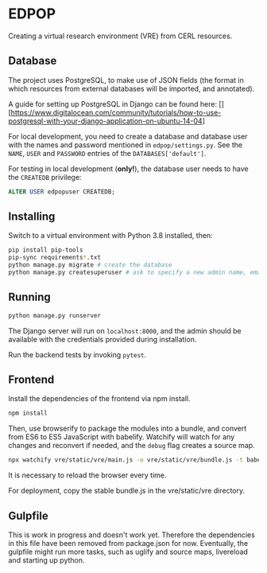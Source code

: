 # EDPOP
Creating a virtual research environment (VRE) from CERL resources.

## Database
The project uses PostgreSQL, to make use of JSON fields (the format in which resources from external databases will be imported, and annotated).

A guide for setting up PostgreSQL in Django can be found here:
[][https://www.digitalocean.com/community/tutorials/how-to-use-postgresql-with-your-django-application-on-ubuntu-14-04]

For local development, you need to create a database and database user with the names and password mentioned in `edpop/settings.py`. See the `NAME`, `USER` and `PASSWORD` entries of the `DATABASES['default']`.

For testing in local development (**only!**), the database user needs to have the `CREATEDB` privilege:

```sql
ALTER USER edpopuser CREATEDB;
```

## Installing
Switch to a virtual environment with Python 3.8 installed, then:

```bash
pip install pip-tools
pip-sync requirements*.txt
python manage.py migrate # create the database
python manage.py createsuperuser # ask to specify a new admin name, email and password
```

## Running

```bash
python manage.py runserver
```

The Django server will run on `localhost:8000`, and the admin should be available with the credentials provided during installation.

Run the backend tests by invoking `pytest`.

## Frontend
Install the dependencies of the frontend via npm install.
```bash
npm install
```

Then, use browserify to package the modules into a bundle, and convert from ES6 to ES5 JavaScript with babelify. Watchify will watch for any changes and reconvert if needed, and the `debug` flag creates a source map.
```bash
npx watchify vre/static/vre/main.js -o vre/static/vre/bundle.js -t babelify -t '[' browserify-shim --global ']' -t '[' hbsfy -e mustache ']' --debug
```

It is necessary to reload the browser every time.

For deployment, copy the stable bundle.js in the vre/static/vre directory.

## Gulpfile
This is work in progress and doesn't work yet. Therefore the dependencies in this file have been removed from package.json for now. Eventually, the gulpfile might run more tasks, such as uglify and source maps, livereload and starting up python.


